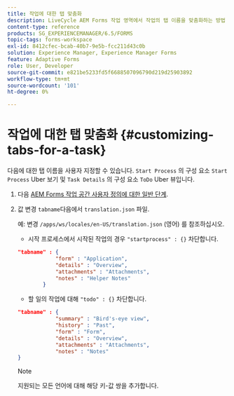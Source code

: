 ```yaml
---
title: 작업에 대한 탭 맞춤화
description: LiveCycle AEM Forms 작업 영역에서 작업의 탭 이름을 맞춤화하는 방법
content-type: reference
products: SG_EXPERIENCEMANAGER/6.5/FORMS
topic-tags: forms-workspace
exl-id: 8412cfec-bcab-40b7-9e5b-fcc211d43c0b
solution: Experience Manager, Experience Manager Forms
feature: Adaptive Forms
role: User, Developer
source-git-commit: e821be5233fd5f6688507096790d219d25903892
workflow-type: tm+mt
source-wordcount: '101'
ht-degree: 0%

---
```


# 작업에 대한 탭 맞춤화 {#customizing-tabs-for-a-task}

다음에 대한 탭 이름을 사용자 지정할 수 있습니다. `Start Process` 의 구성 요소 `Start Process` Uber 보기 및 `Task Details` 의 구성 요소 `ToDo` Uber 뷰입니다.

1. 다음 [AEM Forms 작업 공간 사용자 정의에 대한 일반 단계](/help/forms/using/generic-steps-html-workspace-customization.md).
1. 값 변경 `tabname`다음에서 `translation.json` 파일.

   예: 변경 `/apps/ws/locales/en-US/translation.json` (영어) 를 참조하십시오.

   * 시작 프로세스에서 시작된 작업의 경우 `"startprocess" : {}` 차단합니다.

   ```json
   "tabname" : {
               "form" : "Application",
               "details" : "Overview",
               "attachments" : "Attachments",
               "notes" : "Helper Notes"
           }
   ```

   * 할 일의 작업에 대해 `"todo" : {}` 차단합니다.

   ```json
   "tabname" : {
               "summary" : "Bird's-eye view",
               "history" : "Past",
               "form" : "Form",
               "details" : "Overview",
               "attachments" : "Attachments",
               "notes" : "Notes"
   }
   ```

   >[!NOTE]
   >
   >지원되는 모든 언어에 대해 해당 키-값 쌍을 추가합니다.

